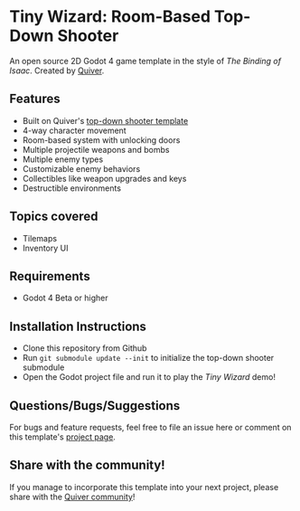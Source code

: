 # Tiny Wizard: Room-Based Top-Down Shooter
An open source 2D Godot 4 game template in the style of *The Binding of Isaac*.
Created by [Quiver](https://quiver.dev).

## Features
- Built on Quiver's [top-down shooter template](https://github.com/quiver-dev/top-down-shooter-godot4)
- 4-way character movement
- Room-based system with unlocking doors
- Multiple projectile weapons and bombs
- Multiple enemy types
- Customizable enemy behaviors
- Collectibles like weapon upgrades and keys
- Destructible environments

## Topics covered
- Tilemaps
- Inventory UI

## Requirements
* Godot 4 Beta or higher

## Installation Instructions
* Clone this repository from Github
* Run ```git submodule update --init``` to initialize the top-down shooter submodule
* Open the Godot project file and run it to play the *Tiny Wizard* demo!

## Questions/Bugs/Suggestions
For bugs and feature requests, feel free to file an issue here or comment on this template's [project page](https://quiver.dev/assets/game-templates/tiny-wizard-top-down-shooter-binding-of-isaac-godot-4/).

## Share with the community!
If you manage to incorporate this template into your next project, please share with the [Quiver community](https://quiver.dev/)!
